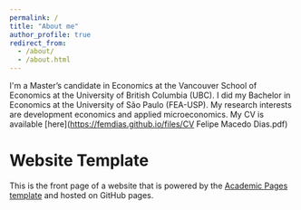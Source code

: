```yaml
---
permalink: /
title: "About me"
author_profile: true
redirect_from: 
  - /about/
  - /about.html
---
```


I'm a Master’s candidate in Economics at the Vancouver School of Economics at the University of British Columbia (UBC). I did my Bachelor in Economics at the University of São Paulo (FEA-USP). My research interests are development economics and applied microeconomics. My CV is available [here](https://femdias.github.io/files/CV Felipe Macedo Dias.pdf)


Website Template
======
This is the front page of a website that is powered by the [Academic Pages template](https://github.com/academicpages/academicpages.github.io) and hosted on GitHub pages. 
